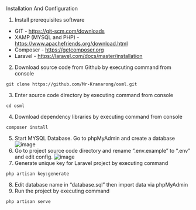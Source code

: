 Installation And Configuration

1.	Install prerequisites software
* GIT - https://git-scm.com/downloads
* XAMP (MYSQL and PHP) - https://www.apachefriends.org/download.html
* Composer - https://getcomposer.org
* Laravel - https://laravel.com/docs/master/installation

2.	Download source code from Github by executing command from console
```console
git clone https://github.com/Mr-Kranarong/osml.git
```
3.	Enter source code directory by executing command from console
```console
cd osml
```
4.	Download dependency libraries by executing command from console
```console
composer install
```
5.  Start MYSQL Database. Go to phpMyAdmin and create a database
![image](https://user-images.githubusercontent.com/55760976/162913186-02787ed1-801f-4c2b-b140-c42e2b822ce3.png)
6.	Go to project source code directory and rename “.env.example” to “.env” and edit config.
![image](https://user-images.githubusercontent.com/55760976/162914437-971a3dce-3c38-4d7f-b209-825498d56f51.png)
7.	Generate unique key for Laravel project by executing command
```console
php artisan key:generate
```
8.	Edit database name in “database.sql” then import data via phpMyAdmin
9.	Run the project by executing command
```console
php artisan serve
```
